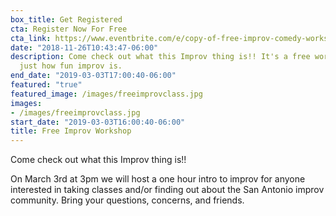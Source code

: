 ```yaml
---
box_title: Get Registered
cta: Register Now For Free
cta_link: https://www.eventbrite.com/e/copy-of-free-improv-comedy-workshop-intro-to-improv-tickets-56367483661
date: "2018-11-26T10:43:47-06:00"
description: Come check out what this Improv thing is!! It's a free workshop to see
  just how fun improv is.
end_date: "2019-03-03T17:00:40-06:00"
featured: "true"
featured_image: /images/freeimprovclass.jpg
images:
- /images/freeimprovclass.jpg
start_date: "2019-03-03T16:00:40-06:00"
title: Free Improv Workshop
---
```


Come check out what this Improv thing is!!


On March 3rd at 3pm we will host a one hour intro to improv for anyone interested in taking classes and/or finding out about the San Antonio improv community. Bring your questions, concerns, and friends.
